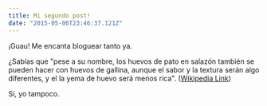 ```yaml
---
title: Mi segundo post!
date: "2015-05-06T23:46:37.121Z"
---
```


¡Guau! Me encanta bloguear tanto ya.

¿Sabías que "pese a su nombre, los huevos de pato en salazón también se pueden hacer con
huevos de gallina, aunque el sabor y la textura serán algo diferentes, y el
la yema de huevo será menos rica".
([Wikipedia Link](https://en.wikipedia.org/wiki/Salted_duck_egg))

Sí, yo tampoco.
